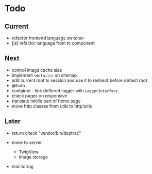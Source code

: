 # Todo

## Current

- refactor frontend language switcher
- [js] refactor language from to component

## Next

- control image cache size
- implement `<details>` on sitemap
- add current root to session and use it to redirect before default root
- @todo
- container - link deffered logger with `LoggerInterface`
- check pages on responsive
- translate midlle part of home page
- move http classes from utils to http/utils

## Later

- return check "vendor/bin/deptrac"

- move to server
  - TwigView
  - Image storage

- monitoring
